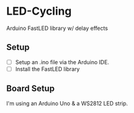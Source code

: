 # LED-Cycling
Arduino FastLED library w/ delay effects


## Setup
- [ ] Setup an .ino file via the Arduino IDE. 
- [ ] Install the FastLED library

## Board Setup
I'm using an Arduino Uno & a WS2812 LED strip. 
